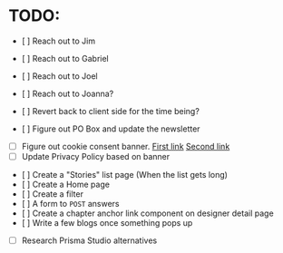 # TODO:

- [ ] Reach out to Jim
- [ ] Reach out to Gabriel
- [ ] Reach out to Joel
- [ ] Reach out to Joanna?

- [ ] Revert back to client side for the time being?
- [ ] Figure out PO Box and update the newsletter
- [ ] Figure out cookie consent banner. [First link](https://www.youtube.com/watch?v=DJMTWuz2ksk) [Second link](https://www.youtube.com/watch?v=vsEKmufzT6M)
- [ ] Update Privacy Policy based on banner
- [ ] Create a "Stories" list page (When the list gets long)
- [ ] Create a Home page
- [ ] Create a filter
- [ ] A form to `POST` answers
- [ ] Create a chapter anchor link component on designer detail page
- [ ] Write a few blogs once something pops up
- [ ] Research Prisma Studio alternatives
